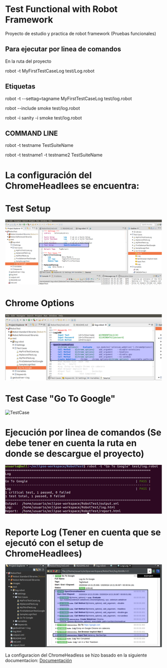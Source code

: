 # Test Functional with Robot Framework
Proyecto de estudio y practica de robot framework (Pruebas funcionales)

## Para ejecutar por linea de comandos

En la ruta del proyecto

robot -t MyFirstTestCaseLog test/Log.robot


## Etiquetas 

robot -t --settag=tagname MyFirstTestCaseLog test/log.robot

robot --include smoke test/log.robot

robot -i sanity -i smoke test/log.robot

## COMMAND LINE

robot -t testname TestSuiteName

robot -t testname1 -t testname2 TestSuiteName

# La configuración del ChromeHeadlees se encuentra:

 # Test Setup

 ![Test Setup](images/ConfHeadlees1.png)
 
 # Chrome Options
 
 ![ChromeOptions](images/ConfHeadless2.png)
 
 
 # Test Case "Go To Google"

 ![TestCase](images/ConfHeadlees3.png)

 # Ejecución por linea de comandos (Se debe tener en cuenta la ruta en donde se descargue el proyecto)
 
 ![CommandLine](images/CommandLine.png)
 
 # Reporte Log (Tener en cuenta que se ejecutó con el setup de ChromeHeadlees)
 
 ![Log](images/report.png)
 
 La configuracion del ChromeHeadless se hizo basado en la siguiente documentacion: [Documentación](https://gist.github.com/b4oshany/18b0b84524a5ba9c853fb179b522780b)
 
